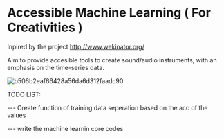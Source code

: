 # Accessible Machine Learning ( For Creativities ) 

Inpired by the project http://www.wekinator.org/

Aim to provide accesible tools to create sound/audio instruments, with an emphasis on the time-series data. 

![b506b2eaf66428a56da6d312faadc90](https://user-images.githubusercontent.com/98451647/228872483-b6b0804f-fe5d-4822-90f1-85ccc97b8102.jpg)


TODO LIST:

--- Create function of training data seperation based on the acc of the values

--- write the machine learnin core codes 
